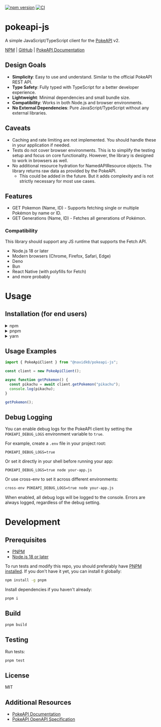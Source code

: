 [![npm version](https://img.shields.io/npm/v/@navidk0/pokeapi-js)](https://www.npmjs.com/package/@navidk0/pokeapi-js)
[![CI](https://github.com/navidk0/pokeapi-js/actions/workflows/test-pokeapi.yml/badge.svg)](https://github.com/navidk0/pokeapi-js/actions/workflows/ci.yml)

# pokeapi-js

A simple JavaScript/TypeScript client for the [PokeAPI](https://pokeapi.co/) v2.

[NPM](https://www.npmjs.com/package/@navidk0/pokeapi-js) | [GitHub](https://github.com/navidk0/pokeapi-js) | [PokeAPI Documentation](https://pokeapi.co/docs/v2)

## Design Goals

- **Simplicity**: Easy to use and understand. Similar to the official PokeAPI REST API.
- **Type Safety**: Fully typed with TypeScript for a better developer experience.
- **Lightweight**: Minimal dependencies and small bundle size.
- **Compatibility**: Works in both Node.js and browser environments.
- **No External Dependencies**: Pure JavaScript/TypeScript without any external libraries.

## Caveats

- Caching and rate limiting are not implemented. You should handle these in your application if needed.
- Tests do not cover browser environments. This is to simplify the testing setup and focus on core functionality.
  However, the library is designed to work in browsers as well.
- No additional resource hydration for NamedAPIResource objects. The library returns raw data as provided by the
  PokeAPI.
    - This could be added in the future. But it adds complexity and is not strictly necessary for most use cases.

## Features

- GET Pokemon (Name, ID) - Supports fetching single or multiple Pokémon by name or ID.
- GET Generations (Name, ID) - Fetches all generations of Pokémon.

### Compatibility

This library should support any JS runtime that supports the Fetch API.

- Node.js 18 or later
- Modern browsers (Chrome, Firefox, Safari, Edge)
- Deno
- Bun
- React Native (with polyfills for Fetch)
- and more probably

# Usage

## Installation (for end users)

<details>
  <summary>npm</summary>

```sh
npm install @navidk0/pokeapi-js
```

</details>

<details>
  <summary>pnpm</summary>

```sh
pnpm add @navidk0/pokeapi-js
```

</details>

<details>
  <summary>yarn</summary>

```sh
yarn add @navidk0/pokeapi-js
```

</details>

## Usage Examples

```typescript
import { PokeApiClient } from "@navidk0/pokeapi-js";

const client = new PokeApiClient();

async function getPokemon() {
  const pikachu = await client.getPokemon("pikachu");
  console.log(pikachu);
}

getPokemon();
```

## Debug Logging

You can enable debug logs for the PokeAPI client by setting the `POKEAPI_DEBUG_LOGS` environment variable to `true`.

For example, create a `.env` file in your project root:

```
POKEAPI_DEBUG_LOGS=true
```

Or set it directly in your shell before running your app:

```
POKEAPI_DEBUG_LOGS=true node your-app.js
```

Or use cross-env to set it across different environments:

```sh
cross-env POKEAPI_DEBUG_LOGS=true node your-app.js
```

When enabled, all debug logs will be logged to the console.
Errors are always logged, regardless of the debug setting.

# Development

## Prerequisites

- [PNPM](https://pnpm.io/)
- [Node.js 18 or later](https://nodejs.org/)

To run tests and modify this repo, you should preferably have [PNPM installed](https://pnpm.io/). If you
don't have it yet, you can install it globally:

```sh
npm install -g pnpm
```

Install dependencies if you haven't already:

```sh
pnpm i
```

## Build

```sh
pnpm build
```

## Testing

Run tests:

```sh
pnpm test
```

## License

MIT

## Additional Resources

- [PokeAPI Documentation](https://pokeapi.co/docs/v2)
- [PokeAPI OpenAPI Specification](https://github.com/PokeAPI/pokeapi/blob/master/openapi.yml)
